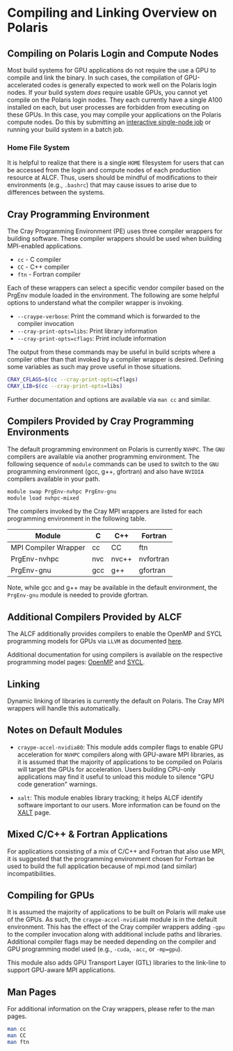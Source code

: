 # Compiling and Linking Overview on Polaris

## Compiling on Polaris Login and Compute Nodes

Most build systems for GPU applications do not require the use a GPU to compile and link the binary. In such cases, the compilation of GPU-accelerated codes is generally expected to work well on the Polaris login nodes. If your build system _does_ require usable GPUs, you cannot yet compile on the Polaris login nodes. They each currently have a single A100 installed on each, but user processes are forbidden from executing on these GPUs. In this case, you may compile your applications on the Polaris compute nodes. Do this by submitting an [interactive single-node job](../running-jobs/index.md#interactive-jobs-on-compute-nodes) or running your build system in a batch job.

### Home File System

It is helpful to realize that there is a single `HOME` filesystem for users that can be accessed from the login and compute nodes of each production resource at ALCF. Thus, users should be mindful of modifications to their environments (e.g., `.bashrc`) that may cause issues to arise due to differences between the systems.

## Cray Programming Environment

The Cray Programming Environment (PE) uses three compiler wrappers for building software. These compiler wrappers should be used when building MPI-enabled applications.

- `cc` - C compiler
- `CC` - C++ compiler
- `ftn` - Fortran compiler

Each of these wrappers can select a specific vendor compiler based on the PrgEnv module loaded in the environment. The following are some helpful options to understand what the compiler wrapper is invoking.

- `--craype-verbose`: Print the command which is forwarded to the compiler invocation
- `--cray-print-opts=libs`: Print library information
- `--cray-print-opts=cflags`: Print include information

The output from these commands may be useful in build scripts where a compiler other than that invoked by a compiler wrapper is desired. Defining some variables as such may prove useful in those situations.

```bash linenums="1"
CRAY_CFLAGS=$(cc --cray-print-opts=cflags)
CRAY_LIB=$(cc --cray-print-opts=libs)
```

Further documentation and options are available via `man cc` and similar.

## Compilers Provided by Cray Programming Environments

The default programming environment on Polaris is currently `NVHPC`. The `GNU` compilers are available via another programming environment. The following sequence of `module` commands can be used to switch to the `GNU` programming environment (gcc, g++, gfortran) and also have `NVIDIA` compilers available in your path.

```bash linenums="1"
module swap PrgEnv-nvhpc PrgEnv-gnu
module load nvhpc-mixed
```

The compilers invoked by the Cray MPI wrappers are listed for each programming environment in the following table.

| Module | C   | C++   | Fortran   |
|--------|-----|-------|-----------|
| MPI Compiler Wrapper | cc  | CC    | ftn       |
| PrgEnv-nvhpc         | nvc | nvc++ | nvfortran |
| PrgEnv-gnu           | gcc | g++   | gfortran  |

Note, while gcc and g++ may be available in the default environment, the `PrgEnv-gnu` module is needed to provide gfortran.

## Additional Compilers Provided by ALCF

The ALCF additionally provides compilers to enable the OpenMP and SYCL programming models for GPUs via `LLVM` as documented [here](llvm-compilers-polaris.md).

Additional documentation for using compilers is available on the respective programming model pages: [OpenMP](../programming-models/openmp-polaris.md) and [SYCL](../programming-models/sycl-polaris.md).

## Linking

Dynamic linking of libraries is currently the default on Polaris. The Cray MPI wrappers will handle this automatically.

## Notes on Default Modules

* `craype-accel-nvidia80`: This module adds compiler flags to enable GPU acceleration for `NVHPC` compilers along with GPU-aware MPI libraries, as it is assumed that the majority of applications to be compiled on Polaris will target the GPUs for acceleration. Users building CPU-only applications may find it useful to unload this module to silence "GPU code generation" warnings.

* `xalt`: This module enables library tracking; it helps ALCF identify software important to our users. More information can be found on the [XALT](../applications-and-libraries/libraries/xalt.md) page.

## Mixed C/C++ & Fortran Applications

For applications consisting of a mix of C/C++ and Fortran that also use MPI, it is suggested that the programming environment chosen for Fortran be used to build the full application because of mpi.mod (and similar) incompatibilities.

## Compiling for GPUs

It is assumed the majority of applications to be built on Polaris will make use of the GPUs. As such, the `craype-accel-nvidia80` module is in the default environment. This has the effect of the Cray compiler wrappers adding `-gpu` to the compiler invocation along with additional include paths and libraries. Additional compiler flags may be needed depending on the compiler and GPU programming model used (e.g., `-cuda`, `-acc`, or `-mp=gpu`).

This module also adds GPU Transport Layer (GTL) libraries to the link-line to support GPU-aware MPI applications.

## Man Pages

For additional information on the Cray wrappers, please refer to the man pages.

```bash linenums="1"
man cc
man CC
man ftn
```
